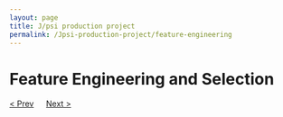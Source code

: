 ```yaml
---
layout: page
title: J/psi production project
permalink: /Jpsi-production-project/feature-engineering
---
```


# Feature Engineering and Selection
[< Prev](proj-4.markdown) &emsp; [Next >](proj-6.markdown)
